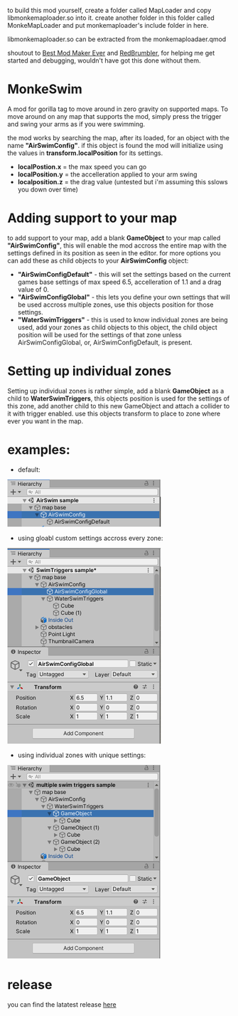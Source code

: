 to build this mod yourself, create a folder called MapLoader and copy libmonkemaploader.so into it. create another folder in this folder called MonkeMapLoader and put monkemaploader's include folder in here.

libmonkemaploader.so can be extracted from the monkemaploadaer.qmod

shoutout to [Best Mod Maker Ever](https://github.com/Uuketi) and [RedBrumbler](https://github.com/RedBrumbler), for helping me get started and debugging, wouldn't have got this done without them.

# MonkeSwim
A mod for gorilla tag to move around in zero gravity on supported maps. To move around on any map that supports the mod, simply press the trigger and swing your arms as if you were swimming.

the mod works by searching the map, after its loaded, for an object with the name **"AirSwimConfig"**. if this object is found the mod will initialize using the values in **transform.localPosition** for its settings.
- **localPostion.x** = the max speed you can go
- **localPosition.y** = the accelleration applied to your arm swing
- **localposition.z** = the drag value (untested but i'm assuming this sslows you down over time)

# Adding support to your map
to add support to your map, add a blank **GameObject** to your map called **"AirSwimConfig"**, this will enable the mod accross the entire map with the settings defined in its position as seen in the editor.
for more options you can add these as child objects to your **AirSwimConfig** object:
- **"AirSwimConfigDefault"** - this will set the settings based on the current games base settings of max speed 6.5, accelleration of 1.1 and a drag value of 0.
- **"AirSwimConfigGlobal"** - this lets you define your own settings that will be used accross multiple zones, use this objects position for those settings.
- **"WaterSwimTriggers"** - this is used to know individual zones are being used, add your zones as child objects to this object, the child object position will be used for the settings of that zone unless AirSwimConfigGlobal, or, AirSwimConfigDefault, is present.

# Setting up individual zones
Setting up individual zones is rather simple, add a blank **GameObject** as a child to **WaterSwimTriggers**, this objects position is used for the settings of this zone, add another child to this new GameObject and attach a collider to it with trigger enabled. use this objects transform to place to zone where ever you want in the map.

# examples:
- default:

![default example](https://raw.githubusercontent.com/AHauntedArmy/MonkeSwim/master/images/default%20example.PNG)

- using gloabl custom settings accross every zone:

![global custom settings example](https://raw.githubusercontent.com/AHauntedArmy/MonkeSwim/master/images/globalconfig%20example.PNG)

- using individual zones with unique settings:

![unique individual zone settings](https://raw.githubusercontent.com/AHauntedArmy/MonkeSwim/master/images/multiple%20zones%20example.PNG)

# release 
you can find the latatest release [here](https://github.com/AHauntedArmy/MonkeSwim-Quest/releases/latest)

